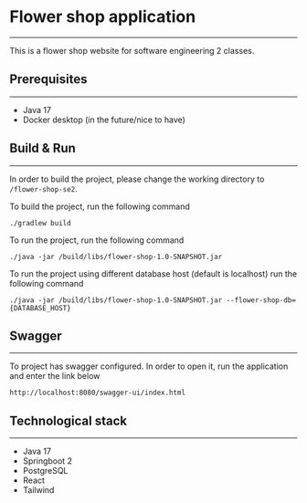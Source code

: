 # Flower shop application
__________________________________

This is a flower shop website for software engineering 2 classes.

## Prerequisites
___

- Java 17
- Docker desktop (in the future/nice to have)

## Build & Run
___
In order to build the project, please change the working directory
to ``/flower-shop-se2``.

To build the project, run the following command
```
./gradlew build
```
To run the project, run the following command
```
./java -jar /build/libs/flower-shop-1.0-SNAPSHOT.jar
```

To run the project using different database host (default is localhost) run the following command
```
./java -jar /build/libs/flower-shop-1.0-SNAPSHOT.jar --flower-shop-db={DATABASE_HOST}
```

## Swagger
___
To project has swagger configured. In order to open it, run the application and enter the link below

`http://localhost:8080/swagger-ui/index.html`



## Technological stack
___
- Java 17
- Springboot 2
- PostgreSQL
- React
- Tailwind